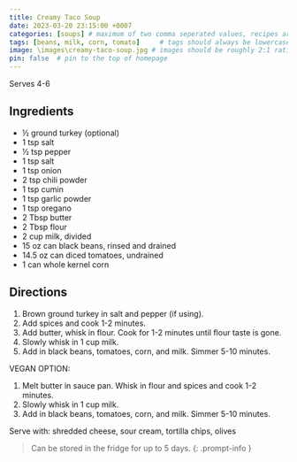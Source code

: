 ```yaml
---
title: Creamy Taco Soup
date: 2023-03-20 23:15:00 +0007 
categories: [soups] # maximum of two comma seperated values, recipes are organized in folders based on the category
tags: [beans, milk, corn, tomato]     # tags should always be lowercase
image: \images\creamy-taco-soup.jpg # images should be roughly 2:1 ratio
pin: false  # pin to the top of homepage
---
```


Serves 4-6

## Ingredients

* &frac12; ground turkey (optional)
* 1 tsp salt
* &frac12; tsp pepper
* 1 tsp salt
* 1 tsp onion
* 2 tsp chili powder
* 1 tsp cumin
* 1 tsp garlic powder
* 1 tsp oregano
* 2 Tbsp butter
* 2 Tbsp flour
* 2 cup milk, divided
* 15 oz can black beans, rinsed and drained
* 14.5 oz can diced tomatoes, undrained
* 1 can whole kernel corn


## Directions

1. Brown ground turkey in salt and pepper (if using).
2. Add spices and cook 1-2 minutes.
3. Add butter, whisk in flour. Cook for 1-2 minutes until flour taste is gone.
4. Slowly whisk in 1 cup milk.
5. Add in black beans, tomatoes, corn, and milk. Simmer 5-10 minutes.

VEGAN OPTION:
1. Melt butter in sauce pan. Whisk in flour and spices and cook 1-2 minutes.
2. Slowly whisk in 1 cup milk.
3. Add in black beans, tomatoes, corn, and milk. Simmer 5-10 minutes.

Serve with: shredded cheese, sour cream, tortilla chips, olives

> Can be stored in the fridge for up to 5 days.
{: .prompt-info }



